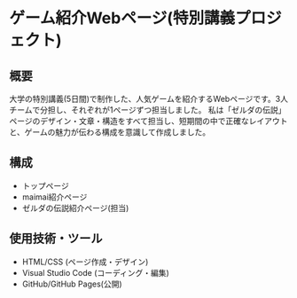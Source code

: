 # ゲーム紹介Webページ(特別講義プロジェクト)

## 概要
大学の特別講義(5日間)で制作した、人気ゲームを紹介するWebページです。3人チームで分担し、それぞれが1ページずつ担当しました。
私は「ゼルダの伝説」ページのデザイン・文章・構造をすべて担当し、短期間の中で正確なレイアウトと、ゲームの魅力が伝わる構成を意識して作成しました。

## 構成
- トップページ
- maimai紹介ページ
- ゼルダの伝説紹介ページ(担当)

## 使用技術・ツール
- HTML/CSS (ページ作成・デザイン)
- Visual Studio Code (コーディング・編集)
- GitHub/GitHub Pages(公開)
